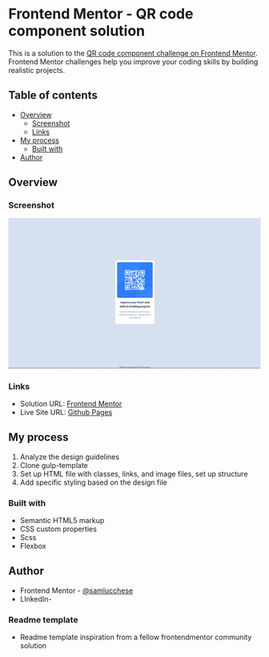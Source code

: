 # Frontend Mentor - QR code component solution

This is a solution to the [QR code component challenge on Frontend Mentor](https://www.frontendmentor.io/challenges/qr-code-component-iux_sIO_H). Frontend Mentor challenges help you improve your coding skills by building realistic projects.

## Table of contents

- [Overview](#overview)
  - [Screenshot](#screenshot)
  - [Links](#links)
- [My process](#my-process)
  - [Built with](#built-with)
- [Author](#author)

## Overview

### Screenshot

![Solution screenshot](./images/solution-screenshot.jpg)

### Links

- Solution URL: [Frontend Mentor]( https://www.frontendmentor.io/solutions/qr-code-component-using-flexbox-and-sass-69wkoo5d3J#comment-6723d12f5832c087f2235b93)
- Live Site URL: [Github Pages](https://samlucchese.github.io/QR-Code-Component/)

## My process

1. Analyze the design guidelines
2. Clone gulp-template
4. Set up HTML file with classes, links, and image files, set up structure
5. Add specific styling based on the design file

### Built with

- Semantic HTML5 markup
- CSS custom properties
- Scss
- Flexbox

## Author

- Frontend Mentor - [@samlucchese](https://www.frontendmentor.io/profile/samlucchese)
- LInkedIn- 

### Readme template
- Readme template inspiration from a fellow frontendmentor community solution  